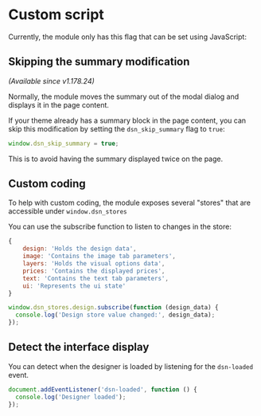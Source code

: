 # Custom script

Currently, the module only has this flag that can be set using JavaScript:

## Skipping the summary modification

_(Available since v1.178.24)_

Normally, the module moves the summary out of the modal dialog and displays it in the page content.

If your theme already has a summary block in the page content, you can skip this modification by setting
the `dsn_skip_summary` flag to `true`:

```js
window.dsn_skip_summary = true;
```

This is to avoid having the summary displayed twice on the page.

## Custom coding

To help with custom coding, the module exposes several "stores" that are accessible under `window.dsn_stores`

You can use the subscribe function to listen to changes in the store:

```js
{
    design: 'Holds the design data',
    image: 'Contains the image tab parameters',
    layers: 'Holds the visual options data',
    prices: 'Contains the displayed prices',
    text: 'Contains the text tab parameters',
    ui: 'Represents the ui state'
}
```

```js
window.dsn_stores.design.subscribe(function (design_data) {
  console.log('Design store value changed:', design_data);
});
```
## Detect the interface display

You can detect when the designer is loaded by listening for the `dsn-loaded` event.

```js
document.addEventListener('dsn-loaded', function () {
  console.log('Designer loaded');
});
```
